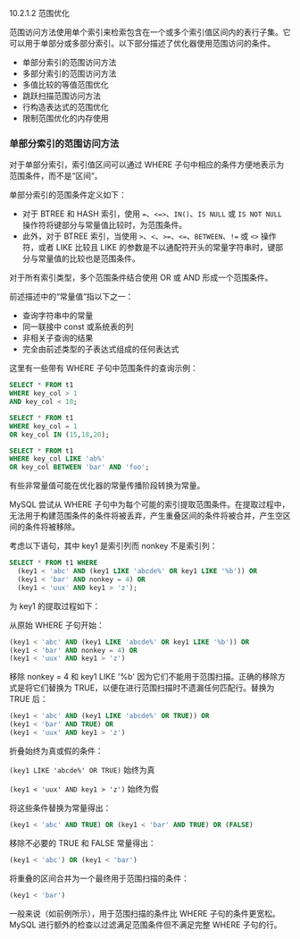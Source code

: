 10.2.1.2 范围优化

范围访问方法使用单个索引来检索包含在一个或多个索引值区间内的表行子集。它可以用于单部分或多部分索引。以下部分描述了优化器使用范围访问的条件。

- 单部分索引的范围访问方法
- 多部分索引的范围访问方法
- 多值比较的等值范围优化
- 跳跃扫描范围访问方法
- 行构造表达式的范围优化
- 限制范围优化的内存使用

### 单部分索引的范围访问方法

对于单部分索引，索引值区间可以通过 WHERE 子句中相应的条件方便地表示为范围条件，而不是“区间”。

单部分索引的范围条件定义如下：

- 对于 BTREE 和 HASH 索引，使用 `=`、`<=>`、`IN()`、`IS NULL` 或 `IS NOT NULL` 操作符将键部分与常量值比较时，为范围条件。
- 此外，对于 BTREE 索引，当使用 `>`、`<`、`>=`、`<=`、`BETWEEN`、`!=` 或 `<>` 操作符，或者 LIKE 比较且 LIKE 的参数是不以通配符开头的常量字符串时，键部分与常量值的比较也是范围条件。

对于所有索引类型，多个范围条件结合使用 OR 或 AND 形成一个范围条件。

前述描述中的“常量值”指以下之一：

- 查询字符串中的常量
- 同一联接中 const 或系统表的列
- 非相关子查询的结果
- 完全由前述类型的子表达式组成的任何表达式

这里有一些带有 WHERE 子句中范围条件的查询示例：

```sql
SELECT * FROM t1
WHERE key_col > 1
AND key_col < 10;

SELECT * FROM t1
WHERE key_col = 1
OR key_col IN (15,18,20);

SELECT * FROM t1
WHERE key_col LIKE 'ab%'
OR key_col BETWEEN 'bar' AND 'foo';
```

有些非常量值可能在优化器的常量传播阶段转换为常量。

MySQL 尝试从 WHERE 子句中为每个可能的索引提取范围条件。在提取过程中，无法用于构建范围条件的条件将被丢弃，产生重叠区间的条件将被合并，产生空区间的条件将被移除。

考虑以下语句，其中 key1 是索引列而 nonkey 不是索引列：

```sql
SELECT * FROM t1 WHERE
  (key1 < 'abc' AND (key1 LIKE 'abcde%' OR key1 LIKE '%b')) OR
  (key1 < 'bar' AND nonkey = 4) OR
  (key1 < 'uux' AND key1 > 'z');
```

为 key1 的提取过程如下：

从原始 WHERE 子句开始：

```sql
(key1 < 'abc' AND (key1 LIKE 'abcde%' OR key1 LIKE '%b')) OR
(key1 < 'bar' AND nonkey = 4) OR
(key1 < 'uux' AND key1 > 'z')
```

移除 nonkey = 4 和 key1 LIKE '%b' 因为它们不能用于范围扫描。正确的移除方式是将它们替换为 TRUE，以便在进行范围扫描时不遗漏任何匹配行。替换为 TRUE 后：

```sql
(key1 < 'abc' AND (key1 LIKE 'abcde%' OR TRUE)) OR
(key1 < 'bar' AND TRUE) OR
(key1 < 'uux' AND key1 > 'z')
```



折叠始终为真或假的条件：

`(key1 LIKE 'abcde%' OR TRUE)` 始终为真

`(key1 < 'uux' AND key1 > 'z')` 始终为假

将这些条件替换为常量得出：

```sql
(key1 < 'abc' AND TRUE) OR (key1 < 'bar' AND TRUE) OR (FALSE)
```

移除不必要的 TRUE 和 FALSE 常量得出：

```sql
(key1 < 'abc') OR (key1 < 'bar')
```

将重叠的区间合并为一个最终用于范围扫描的条件：

```sql
(key1 < 'bar')
```

一般来说（如前例所示），用于范围扫描的条件比 WHERE 子句的条件更宽松。MySQL 进行额外的检查以过滤满足范围条件但不满足完整 WHERE 子句的行。